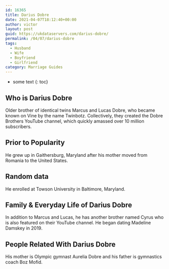 ```yaml
---
id: 16365
title: Darius Dobre
date: 2021-04-07T18:12:40+00:00
author: victor
layout: post
guid: https://ukdataservers.com/darius-dobre/
permalink: /04/07/darius-dobre
tags:
  - Husband
  - Wife
  - Boyfriend
  - Girlfriend
category: Marriage Guides
---
```


* some text
{: toc}


## Who is Darius Dobre



Older brother of identical twins Marcus and Lucas Dobre, who became known on Vine by the name Twinbotz. Collectively, they created the Dobre Brothers YouTube channel, which quickly amassed over 10 million subscribers. 

                
                
                
## Prior to Popularity



He grew up in Gaithersburg, Maryland after his mother moved from Romania to the United States. 

                
                
                
## Random data



He enrolled at Towson University in Baltimore, Maryland. 

                
                
                
## Family & Everyday Life of Darius Dobre



In addition to Marcus and Lucas, he has another brother named Cyrus who is also featured on their YouTube channel. He began dating Madeline Damskey in 2019.

                
                
                
## People Related With Darius Dobre



His mother is Olympic gymnast Aurelia Dobre and his father is gymnastics coach Boz Mofid. 

                
              
            
          
          
          